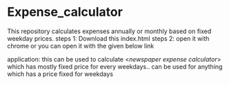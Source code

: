 # Expense_calculator
This repository calculates expenses annually or monthly based on fixed weekday prices.
steps 1: Download this index.html 
steps 2: open it with chrome
or you can open it with the given below link 



application:
this can be used to calculate 
        <*newspaper expense calculator*> which has mostly fixed price for every weekdays..
        can be used for anything which has a price fixed for weekdays
